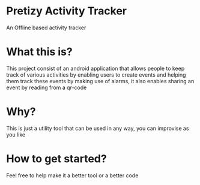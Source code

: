 # Pretizy Activity Tracker
An Offline based activity tracker

# What this is?
This project consist of an android application that allows people to keep track of various activities by enabling
 users to create events and helping them track these events by making use of alarms, it also enables sharing an event by reading from a qr-code

# Why?
This is just a utility tool that can be used in any way, you can improvise as you like

# How to get started?
Feel free to help make it a better tool or a better code



